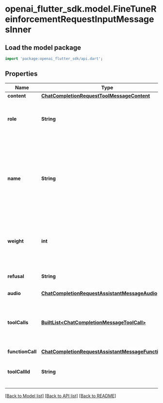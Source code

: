 # openai_flutter_sdk.model.FineTuneReinforcementRequestInputMessagesInner

## Load the model package
```dart
import 'package:openai_flutter_sdk/api.dart';
```

## Properties
Name | Type | Description | Notes
------------ | ------------- | ------------- | -------------
**content** | [**ChatCompletionRequestToolMessageContent**](ChatCompletionRequestToolMessageContent.md) |  | 
**role** | **String** | The role of the messages author, in this case `tool`. | 
**name** | **String** | An optional name for the participant. Provides the model information to differentiate between participants of the same role. | [optional] 
**weight** | **int** | Controls whether the assistant message is trained against (0 or 1) | [optional] 
**refusal** | **String** | The refusal message by the assistant. | [optional] 
**audio** | [**ChatCompletionRequestAssistantMessageAudio**](ChatCompletionRequestAssistantMessageAudio.md) |  | [optional] 
**toolCalls** | [**BuiltList&lt;ChatCompletionMessageToolCall&gt;**](ChatCompletionMessageToolCall.md) | The tool calls generated by the model, such as function calls. | [optional] 
**functionCall** | [**ChatCompletionRequestAssistantMessageFunctionCall**](ChatCompletionRequestAssistantMessageFunctionCall.md) |  | [optional] 
**toolCallId** | **String** | Tool call that this message is responding to. | 

[[Back to Model list]](../README.md#documentation-for-models) [[Back to API list]](../README.md#documentation-for-api-endpoints) [[Back to README]](../README.md)


